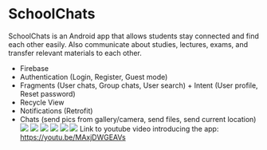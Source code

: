 # SchoolChats
SchoolChats is an Android app that allows students stay connected and find each other easily. Also communicate about studies, lectures, exams,
and transfer relevant materials to each other.

 - Firebase
 - Authentication (Login, Register, Guest mode)
 - Fragments (User chats, Group chats, User search) + Intent (User profile, Reset password)
 - Recycle View
 - Notifications (Retrofit)
 - Chats (send pics from gallery/camera, send files, send current location)
 ![](https://www.abc.net.au/cm/rimage/11457232-3x4-xlarge.png?v=3)
![](https://ibb.co/F6QVTwL)
![](https://ibb.co/2jGMrM4)
![](https://ibb.co/hLpDmFC)
![](https://ibb.co/QQ8jX7y)
![](https://ibb.co/wQNSMFZ)
Link to youtube video introducing the app: https://youtu.be/MAxjDWGEAVs
